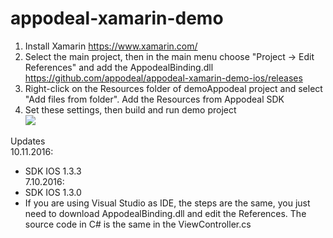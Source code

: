 # appodeal-xamarin-demo

1) Install Xamarin https://www.xamarin.com/   
2) Select the main project, then in the main menu choose "Project -> Edit References" and add the AppodealBinding.dll   
https://github.com/appodeal/appodeal-xamarin-demo-ios/releases   
3) Right-click on the Resources folder of demoAppodeal project and select "Add files from folder". Add the Resources from Appodeal SDK   
4) Set these settings, then build and run demo project   
[![](https://i.gyazo.com/6b89419a7499b863c1da99d6818a446d.png)]()   

Updates   
  10.11.2016:   
  - SDK IOS 1.3.3   
  7.10.2016:   
  - SDK IOS 1.3.0   
  - If you are using Visual Studio as IDE, the steps are the same, you just need to download AppodealBinding.dll and edit the References. The source code in C# is the same in the ViewController.cs
